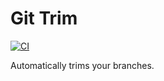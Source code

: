 Git Trim
===========

[![CI](https://github.com/foriequal0/git-trim/workflows/CI/badge.svg?event=push)](https://github.com/foriequal0/git-trim/actions?query=workflow%3ACI)

Automatically trims your branches.
